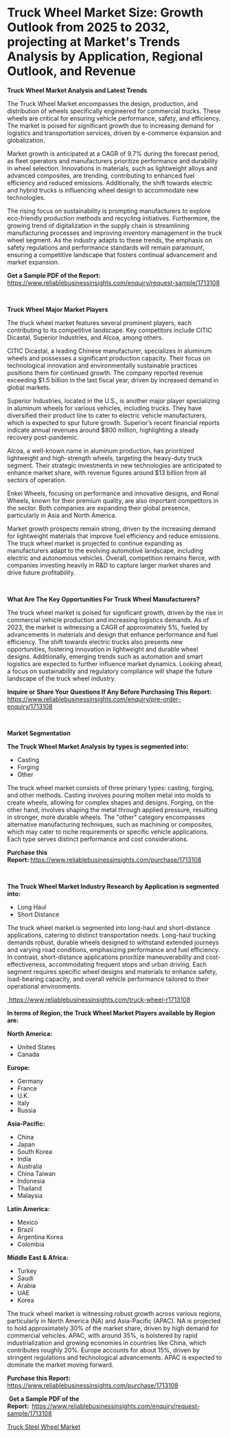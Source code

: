 <p><h1>Truck Wheel Market Size: Growth Outlook from 2025 to 2032, projecting at Market's Trends Analysis by Application, Regional Outlook, and Revenue</h1></p><p><strong>Truck Wheel Market Analysis and Latest Trends</strong></p>
<p><p>The Truck Wheel Market encompasses the design, production, and distribution of wheels specifically engineered for commercial trucks. These wheels are critical for ensuring vehicle performance, safety, and efficiency. The market is poised for significant growth due to increasing demand for logistics and transportation services, driven by e-commerce expansion and globalization.</p><p>Market growth is anticipated at a CAGR of 9.7% during the forecast period, as fleet operators and manufacturers prioritize performance and durability in wheel selection. Innovations in materials, such as lightweight alloys and advanced composites, are trending, contributing to enhanced fuel efficiency and reduced emissions. Additionally, the shift towards electric and hybrid trucks is influencing wheel design to accommodate new technologies.</p><p>The rising focus on sustainability is prompting manufacturers to explore eco-friendly production methods and recycling initiatives. Furthermore, the growing trend of digitalization in the supply chain is streamlining manufacturing processes and improving inventory management in the truck wheel segment. As the industry adapts to these trends, the emphasis on safety regulations and performance standards will remain paramount, ensuring a competitive landscape that fosters continual advancement and market expansion.</p></p>
<p><strong>Get a Sample PDF of the Report:&nbsp;</strong> <a href="https://www.reliablebusinessinsights.com/enquiry/request-sample/1713108?utm_campaign=1873&utm_medium=2&utm_source=Github&utm_content=ia&utm_term=11012025&utm_id=truck-wheel">https://www.reliablebusinessinsights.com/enquiry/request-sample/1713108</a></p>
<p>&nbsp;</p>
<p><strong>Truck Wheel Major Market Players</strong></p>
<p><p>The truck wheel market features several prominent players, each contributing to its competitive landscape. Key competitors include CITIC Dicastal, Superior Industries, and Alcoa, among others.</p><p>CITIC Dicastal, a leading Chinese manufacturer, specializes in aluminum wheels and possesses a significant production capacity. Their focus on technological innovation and environmentally sustainable practices positions them for continued growth. The company reported revenue exceeding $1.5 billion in the last fiscal year, driven by increased demand in global markets.</p><p>Superior Industries, located in the U.S., is another major player specializing in aluminum wheels for various vehicles, including trucks. They have diversified their product line to cater to electric vehicle manufacturers, which is expected to spur future growth. Superior’s recent financial reports indicate annual revenues around $800 million, highlighting a steady recovery post-pandemic.</p><p>Alcoa, a well-known name in aluminum production, has prioritized lightweight and high-strength wheels, targeting the heavy-duty truck segment. Their strategic investments in new technologies are anticipated to enhance market share, with revenue figures around $13 billion from all sectors of operation.</p><p>Enkei Wheels, focusing on performance and innovative designs, and Ronal Wheels, known for their premium quality, are also important competitors in the sector. Both companies are expanding their global presence, particularly in Asia and North America.</p><p>Market growth prospects remain strong, driven by the increasing demand for lightweight materials that improve fuel efficiency and reduce emissions. The truck wheel market is projected to continue expanding as manufacturers adapt to the evolving automotive landscape, including electric and autonomous vehicles. Overall, competition remains fierce, with companies investing heavily in R&D to capture larger market shares and drive future profitability.</p></p>
<p>&nbsp;</p>
<p><strong>What Are The Key Opportunities For Truck Wheel Manufacturers?</strong></p>
<p><p>The truck wheel market is poised for significant growth, driven by the rise in commercial vehicle production and increasing logistics demands. As of 2023, the market is witnessing a CAGR of approximately 5%, fueled by advancements in materials and design that enhance performance and fuel efficiency. The shift towards electric trucks also presents new opportunities, fostering innovation in lightweight and durable wheel designs. Additionally, emerging trends such as automation and smart logistics are expected to further influence market dynamics. Looking ahead, a focus on sustainability and regulatory compliance will shape the future landscape of the truck wheel industry.</p></p>
<p><strong>Inquire or Share Your Questions If Any Before Purchasing This Report:</strong> <a href="https://www.reliablebusinessinsights.com/enquiry/pre-order-enquiry/1713108?utm_campaign=1873&utm_medium=2&utm_source=Github&utm_content=ia&utm_term=11012025&utm_id=truck-wheel">https://www.reliablebusinessinsights.com/enquiry/pre-order-enquiry/1713108</a></p>
<p>&nbsp;</p>
<p><strong>Market Segmentation</strong></p>
<p><strong>The Truck Wheel Market Analysis by types is segmented into:</strong></p>
<p><ul><li>Casting</li><li>Forging</li><li>Other</li></ul></p>
<p><p>The truck wheel market consists of three primary types: casting, forging, and other methods. Casting involves pouring molten metal into molds to create wheels, allowing for complex shapes and designs. Forging, on the other hand, involves shaping the metal through applied pressure, resulting in stronger, more durable wheels. The "other" category encompasses alternative manufacturing techniques, such as machining or composites, which may cater to niche requirements or specific vehicle applications. Each type serves distinct performance and cost considerations.</p></p>
<p><strong>Purchase this Report:&nbsp;</strong><a href="https://www.reliablebusinessinsights.com/purchase/1713108?utm_campaign=1873&utm_medium=2&utm_source=Github&utm_content=ia&utm_term=11012025&utm_id=truck-wheel">https://www.reliablebusinessinsights.com/purchase/1713108</a></p>
<p>&nbsp;</p>
<p><strong>The Truck Wheel Market Industry Research by Application is segmented into:</strong></p>
<p><ul><li>Long Haul</li><li>Short Distance</li></ul></p>
<p><p>The truck wheel market is segmented into long-haul and short-distance applications, catering to distinct transportation needs. Long-haul trucking demands robust, durable wheels designed to withstand extended journeys and varying road conditions, emphasizing performance and fuel efficiency. In contrast, short-distance applications prioritize maneuverability and cost-effectiveness, accommodating frequent stops and urban driving. Each segment requires specific wheel designs and materials to enhance safety, load-bearing capacity, and overall vehicle performance tailored to their operational environments.</p></p>
<p><a href="https://www.reliablebusinessinsights.com/truck-wheel-r1713108?utm_campaign=1873&utm_medium=2&utm_source=Github&utm_content=ia&utm_term=11012025&utm_id=truck-wheel">&nbsp;https://www.reliablebusinessinsights.com/truck-wheel-r1713108</a></p>
<p><strong>In terms of Region, the Truck Wheel Market Players available by Region are:</strong></p>
<p>
    <p> <strong> North America: </strong>
        <ul>
            <li>United States</li>
            <li>Canada</li>
        </ul>
        </p> 
    <p> <strong> Europe: </strong>
        <ul>
            <li>Germany</li>
            <li>France</li>
            <li>U.K.</li>
            <li>Italy</li>
            <li>Russia</li>
        </ul>
        </p> 
    <p> <strong> Asia-Pacific: </strong>
        <ul>
            <li>China</li>
            <li>Japan</li>
            <li>South Korea</li>
            <li>India</li>
            <li>Australia</li>
            <li>China Taiwan</li>
            <li>Indonesia</li>
            <li>Thailand</li>
            <li>Malaysia</li>
        </ul>
        </p> 
    <p> <strong> Latin America: </strong>
        <ul>
            <li>Mexico</li>
            <li>Brazil</li>
            <li>Argentina Korea</li>
            <li>Colombia</li>
        </ul>
        </p> 
    <p> <strong> Middle East & Africa: </strong>
        <ul>
            <li>Turkey</li>
            <li>Saudi</li>
            <li>Arabia</li>
            <li>UAE</li>
            <li>Korea</li>
        </ul>
    </p>
    </p>
<p><p>The truck wheel market is witnessing robust growth across various regions, particularly in North America (NA) and Asia-Pacific (APAC). NA is projected to hold approximately 30% of the market share, driven by high demand for commercial vehicles. APAC, with around 35%, is bolstered by rapid industrialization and growing economies in countries like China, which contributes roughly 20%. Europe accounts for about 15%, driven by stringent regulations and technological advancements. APAC is expected to dominate the market moving forward.</p></p>
<p><strong>Purchase this Report: </strong><a href="https://www.reliablebusinessinsights.com/purchase/1713108?utm_campaign=1873&utm_medium=2&utm_source=Github&utm_content=ia&utm_term=11012025&utm_id=truck-wheel">https://www.reliablebusinessinsights.com/purchase/1713108</a></p>
<p>&nbsp;<strong>Get a Sample PDF of the Report:&nbsp;&nbsp;</strong><a href="https://www.reliablebusinessinsights.com/enquiry/request-sample/1713108?utm_campaign=1873&utm_medium=2&utm_source=Github&utm_content=ia&utm_term=11012025&utm_id=truck-wheel">https://www.reliablebusinessinsights.com/enquiry/request-sample/1713108</a></p>
<p><strong></strong></p>
<p><p><a href="https://github.com/barnickclara79/Market-Research-Report-List-1/blob/main/truck-steel-wheel-market.md?utm_campaign=1873&utm_medium=2&utm_source=Github&utm_content=ia&utm_term=11012025&utm_id=truck-wheel">Truck Steel Wheel Market</a></p></p>